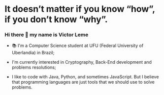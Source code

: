 # It doesn’t matter if you know “how”, if you don’t know “why”.
### Hi there 👋 my name is Victor Leme
- 📚 I'm a Computer Science student at UFU (Federal University of Uberlandia) in Brazil;
- I'm currently interested in Cryptography, Back-End development and problems resolutions;
- I like to code with Java, Python, and sometimes JavaScript. But I believe that programming languages are just tools that we should use to solve problems.

  ##
  
